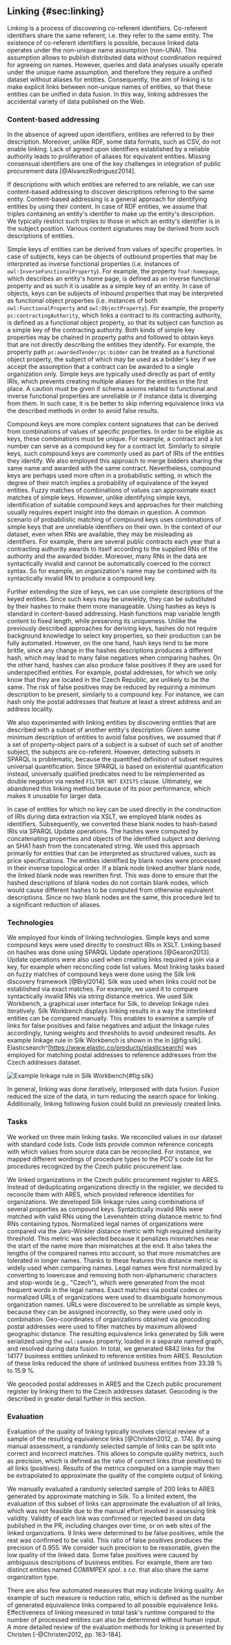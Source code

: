 ## Linking {#sec:linking}

Linking is a process of discovering co-referent identifiers.
Co-referent identifiers share the same referent, i.e. they refer to the same entity.
The existence of co-referent identifiers is possible, because linked data operates under the non-unique name assumption (non-UNA).
This assumption allows to publish distributed data without coordination required for agreeing on names.
However, queries and data analyses usually operate under the unique name assumption, and therefore they require a unified dataset without aliases for entities.
Consequently, the aim of linking is to make explicit links between non-unique names of entities, so that these entities can be unified in data fusion.
In this way, linking addresses the accidental variety of data published on the Web.

### Content-based addressing

In the absence of agreed upon identifiers, entities are referred to by their description.
Moreover, unlike RDF, some data formats, such as CSV, do not enable linking.
Lack of agreed upon identifiers established by a reliable authority leads to proliferation of aliases for equivalent entities.
Missing consensual identifiers are one of the key challenges in integration of public procurement data [@AlvarezRodriguez2014].

If descriptions with which entities are referred to are reliable, we can use content-based addressing to discover descriptions referring to the same entity.
Content-based addressing is a general approach for identifying entities by using their content.
In case of RDF entities, we assume that triples containing an entity's identifer to make up the entity's description.
We typically restrict such triples to those in which an entity's identifier is in the subject position.
Various content signatures may be derived from such descriptions of entities.

Simple keys of entities can be derived from values of specific properties.
In case of subjects, keys can be objects of outbound properties that may be interpreted as inverse functional properties (i.e. instances of `owl:InverseFunctionalProperty`).
For example, the property `foaf:homepage`, which describes an entity's home page, is defined as an inverse functional property and as such it is usable as a simple key of an entity.
In case of objects, keys can be subjects of inbound properties that may be interpreted as functional object properties (i.e. instances of both `owl:FunctionalProperty` and `owl:ObjectProperty`).
For example, the property `pc:contractingAuthority`, which links a contract to its contracting authority, is defined as a functional object property, so that its subject can function as a simple key of the contracting authority.
Both kinds of simple key properties may be chained in property paths and followed to obtain keys that are not directly describing the entities they identify.
For example, the property path `pc:awardedTender/pc:bidder` can be treated as a functional object property, the subject of which may be used as a bidder's key if we accept the assumption that a contract can be awarded to a single organization only.
Simple keys are typically used directly as part of entity IRIs, which prevents creating multiple aliases for the entities in the first place.
A caution must be given if schema axioms related to functional and inverse functional properties are unreliable or if instance data is diverging from them.
In such case, it is be better to skip inferring equivalence links via the described methods in order to avoid false results.

Compound keys are more complex content signatures that can be derived from combinations of values of specific properties.
In order to be eligible as keys, these combinations must be unique.
For example, a contract and a lot number can serve as a compound key for a contract lot. 
Similarly to simple keys, such compound keys are commonly used as part of IRIs of the entities they identify.
We also employed this approach to merge bidders sharing the same name and awarded with the same contract.
Nevertheless, compound keys are perhaps used more often in a probabilistic setting, in which the degree of their match implies a probability of equivalence of the keyed entities.
Fuzzy matches of combinations of values can approximate exact matches of simple keys.
However, unlike identifying simple keys, identification of suitable compound keys and approaches for their matching usually requires expert insight into the domain in question.
A common scenario of probabilistic matching of compound keys uses combinations of simple keys that are unreliable identifiers on their own.
In the context of our dataset, even when RNs are available, they may be misleading as identifiers.
For example, there are several public contracts each year that a contracting authority awards to itself according to the supplied RNs of the authority and the awarded bidder.
Moreover, many RNs in the data are syntactically invalid and cannot be automatically coerced to the correct syntax.
So for example, an organization's name may be combined with its syntactically invalid RN to produce a compound key. 

Further extending the size of keys, we can use complete descriptions of the keyed entities.
Since such keys may be unwieldy, they can be substituted by their hashes to make them more manageable.
Using hashes as keys is standard in content-based addressing.
Hash functions map variable length content to fixed length, while preserving its uniqueness.
Unlike the previously described approaches for deriving keys, hashes do not require background knowledge to select key properties, so their production can be fully automated.
However, on the one hand, hash keys tend to be more brittle, since any change in the hashes descriptions produces a different hash, which may lead to many false negatives when comparing hashes.
On the other hand, hashes can also produce false positives if they are used for underspecified entities.
For example, postal addresses, for which we only know that they are located in the Czech Republic, are unlikely to be the same.
The risk of false positives may be reduced by requiring a minimum description to be present, similarly to a compound key.
For instance, we can hash only the postal addresses that feature at least a street address and an address locality.

We also experimented with linking entities by discovering entities that are described with a subset of another entity's description.
Given some minimum description of entities to avoid false positives, we assumed that if a set of property-object pairs of a subject is a subset of such set of another subject, the subjects are co-referent.
However, detecting subsets in SPARQL is problematic, because the quantified definition of subset requires universal quantification.
Since SPARQL is based on existential quantification instead, universally qualified predicates need to be reimplemented as double negation via nested `FILTER NOT EXISTS` clause.
Ultimately, we abandoned this linking method because of its poor performance, which makes it unusable for larger data.

In case of entities for which no key can be used directly in the construction of IRIs during data extraction via XSLT, we employed blank nodes as identifiers.
Subsequently, we converted these blank nodes to hash-based IRIs via SPARQL Update operations.
The hashes were computed by concatenating properties and objects of the identified subject and deriving an SHA1 hash from the concatenated string.
We used this approach primarily for entities that can be interpreted as structured values, such as price specifications.
The entities identified by blank nodes were processed in their inverse topological order.
If a blank node linked another blank node, the linked blank node was rewritten first.
This was done to ensure that the hashed descriptions of blank nodes do not contain blank nodes, which would cause different hashes to be computed from otherwise equivalent descriptions.
Since no two blank nodes are the same, this procedure led to a significant reduction of aliases.

### Technologies

We employed four kinds of linking technologies.
Simple keys and some compound keys were used directly to construct IRIs in XSLT.
Linking based on hashes was done using SPARQL Update operations [@Gearon2013].
Update operations were also used when creating links required a join via a key, for example when reconciling code list values.
Most linking tasks based on fuzzy matches of compound keys were done using the Silk link discovery framework [@Bryl2014].
Silk was used when links could not be established via exact matches.
For example, we used it to compare syntactically invalid RNs via string distance metrics.
We used Silk Workbench, a graphical user interface for Silk, to develop linkage rules iteratively.
Silk Workbench displays linking results in a way the interlinked entities can be compared manually.
This enables to examine a sample of links for false positives and false negatives and adjust the linkage rules accordingly, tuning weights and thresholds to avoid undesired results.
An example linkage rule in Silk Workbench is shown in the in [@fig:silk].
Elasticsearch^[<https://www.elastic.co/products/elasticsearch>] was employed for matching postal addresses to reference addresses from the Czech addresses dataset.

![Example linkage rule in Silk Workbench](img/silk_workbench_linkage_rule.png){#fig:silk}

In general, linking was done iteratively, interposed with data fusion.
Fusion reduced the size of the data, in turn reducing the search space for linking.
Additionally, linking following fusion could build on previously created links.

### Tasks

We worked on three main linking tasks.
We reconciled values in our dataset with standard code lists.
Code lists provide common reference concepts with which values from source data can be reconciled.
For instance, we mapped different wordings of procedure types to the PCO's code list for procedures recognized by the Czech public procurement law.

We linked organizations in the Czech public procurement register to ARES.
Instead of deduplicating organizations directly in the register, we decided to reconcile them with ARES, which provided reference identities for organizations.
We developed Silk linkage rules using combinations of several properties as compound keys.
Syntactically invalid RNs were matched with valid RNs using the Levenshtein string distance metric to find RNs containing typos.
Normalized legal names of organizations were compared via the Jaro-Winkler distance metric with high required similarity threshold.
This metric was selected because it penalizes mismatches near the start of the name more than mismatches at the end.
It also takes the lengths of the compared names into account, so that more mismatches are tolerated in longer names.
Thanks to these features this distance metric is widely used when comparing names.
Legal names were first normalized by converting to lowercase and removing both non-alphanumeric characters and stop-words (e.g., "Czech"), which were generated from the most frequent words in the legal names.
Exact matches via postal codes or normalized URLs of organizations were used to disambiguate homonymous organization names.
URLs were discovered to be unreliable as simple keys, because they can be assigned incorrectly, so they were used only in combination.
Geo-coordinates of organizations obtained via geocoding postal addresses were used to filter matches by maximum allowed geographic distance.
The resulting equivalence links generated by Silk were serialized using the `owl:sameAs` property, loaded in a separate named graph, and resolved during data fusion.
In total, we generated 6842 links for the 14177 business entities unlinked to reference entities from ARES.
Resolution of these links reduced the share of unlinked business entities from 33.38 % to 15.9 %.

We geocoded postal addresses in ARES and the Czech public procurement register by linking them to the Czech addresses dataset.
Geocoding is the described in greater detail further in this section.

### Evaluation

Evaluation of the quality of linking typically involves clerical review of a sample of the resulting equivalence links [@Christen2012, p. 174].
By using manual assessment, a randomly selected sample of links can be split into correct and incorrect matches.
This allows to compute quality metrics, such as precision, which is defined as the ratio of correct links (true positives) to all links (positives).
Results of the metrics computed on a sample may then be extrapolated to approximate the quality of the complete output of linking.

We manually evaluated a randomly selected sample of 200 links to ARES generated by approximate matching in Silk.
To a limited extent, the evaluation of this subset of links can approximate the evaluation of all links, which was not feasible due to the manual effort involved in assessing link validity.
Validity of each link was confirmed or rejected based on data published in the PR, including changes over time, or on web sites of the linked organizations.
9 links were determined to be false positives, while the rest was confirmed to be valid. 
This ratio of false positives produces the precision of 0.955.
We consider such precision to be reasonable, given the low quality of the linked data.
Some false positives were caused by ambiguous descriptions of business entities.
For example, there are two distinct entities named *COMIMPEX spol. s r.o.* that also share the same organization type.

There are also few automated measures that may indicate linking quality.
An example of such measure is reduction ratio, which is defined as the number of generated equivalence links compared to all possible equivalence links.
Effectiveness of linking measured in total task's runtime compared to the number of processed entities can also be determined without human input.
A more detailed review of the evaluation methods for linking is presented by Christen [-@Christen2012, pp. 163-184].

<!--
TODO:
* Add the number of generated links.

Findings:
* A lot of missing addresses in ARES.
* Some links are between the same IRIs even though this is prohibited in the source dataset. (Unsure why this happens.) This skews the link counts.
* An example of two distinct business entities with the same name: <https://or.justice.cz/ias/ui/rejstrik-firma.vysledky?subjektId=312038&typ=UPLNY> and <https://or.justice.cz/ias/ui/rejstrik-firma.vysledky?subjektId=722550&typ=UPLNY>.

## Manual evaluation

Sample size: 200
False positives: 9
Precision: 0.955
-->

<!--
Out-takes:

Linking can exploit both semantics (i.e. schema axioms) and statistics of data [@Hogan2012, p. 78].

Appropriately enough, this process is also referred to by multiple terms, including instance matching, deduplication, or record linkage.

Defragmentation of data

Due to the transient nature of public procurement data it is necessary to integrate it in a timely manner, before the data loses relevance [@Harth2013].

While the title suggests the blog post is about data fusion, it is more about linking.
<http://blog.mynarz.net/2016/10/basic-fusion-of-rdf-data-in-sparql.html>
Perhaps the confusion arises from fusion and linking being merged when dealing with blank nodes.
-->

